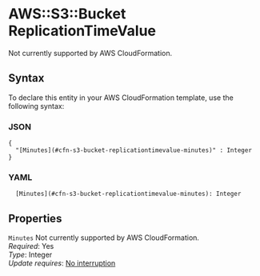 # AWS::S3::Bucket ReplicationTimeValue<a name="aws-properties-s3-bucket-replicationtimevalue"></a>

Not currently supported by AWS CloudFormation\.

## Syntax<a name="aws-properties-s3-bucket-replicationtimevalue-syntax"></a>

To declare this entity in your AWS CloudFormation template, use the following syntax:

### JSON<a name="aws-properties-s3-bucket-replicationtimevalue-syntax.json"></a>

```
{
  "[Minutes](#cfn-s3-bucket-replicationtimevalue-minutes)" : Integer
}
```

### YAML<a name="aws-properties-s3-bucket-replicationtimevalue-syntax.yaml"></a>

```
  [Minutes](#cfn-s3-bucket-replicationtimevalue-minutes): Integer
```

## Properties<a name="aws-properties-s3-bucket-replicationtimevalue-properties"></a>

`Minutes`  <a name="cfn-s3-bucket-replicationtimevalue-minutes"></a>
Not currently supported by AWS CloudFormation\.  
*Required*: Yes  
*Type*: Integer  
*Update requires*: [No interruption](https://docs.aws.amazon.com/AWSCloudFormation/latest/UserGuide/using-cfn-updating-stacks-update-behaviors.html#update-no-interrupt)